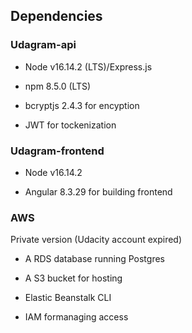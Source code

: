 ## Dependencies

### Udagram-api

- Node v16.14.2 (LTS)/Express.js

- npm 8.5.0 (LTS)

- bcryptjs 2.4.3 for encyption

- JWT for tockenization

### Udagram-frontend

- Node v16.14.2

- Angular 8.3.29 for building frontend

### AWS

Private version (Udacity account expired)

- A RDS database running Postgres

- A S3 bucket for hosting

- Elastic Beanstalk CLI

- IAM formanaging access
